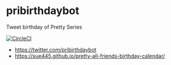 # pribirthdaybot
Tweet birthday of Pretty Series

[![CircleCI](https://circleci.com/gh/sue445/pribirthdaybot.svg?style=svg&circle-token=bf9640122da8708a06434d2296445d74bbdb6cbc)](https://circleci.com/gh/sue445/pribirthdaybot)

* https://twitter.com/pribirthdaybot
* https://sue445.github.io/pretty-all-friends-birthday-calendar/
